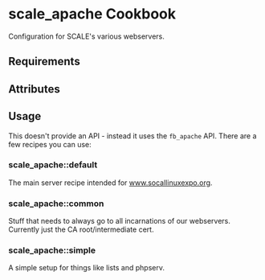 scale_apache Cookbook
=====================
Configuration for SCALE's various webservers.

Requirements
------------

Attributes
----------

Usage
-----
This doesn't provide an API - instead it uses the `fb_apache` API. There are a few recipes you can use:

### scale_apache::default
The main server recipe intended for www.socallinuxexpo.org.

### scale_apache::common
Stuff that needs to always go to all incarnations of our webservers. Currently just the CA root/intermediate cert.

### scale_apache::simple
A simple setup for things like lists and phpserv.
